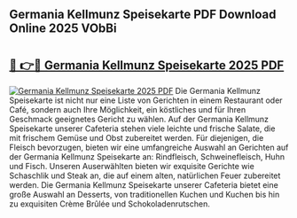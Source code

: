 ## Germania Kellmunz Speisekarte PDF Download Online 2025 VObBi

# <h2><a href="http://gccdez.nevu.top/?p=Germania+Kellmunz+Speisekarte">🔗 👉🔴 Germania Kellmunz Speisekarte 2025 PDF</a></h2>

[![Germania Kellmunz Speisekarte 2025 PDF](https://i.imgur.com/dBaPXMq.png)](http://gccdez.nevu.top/?p=Germania+Kellmunz+Speisekarte)
Die Germania Kellmunz Speisekarte ist nicht nur eine Liste von Gerichten in einem Restaurant oder Café, sondern auch Ihre Möglichkeit, ein köstliches und für Ihren Geschmack geeignetes Gericht zu wählen. Auf der Germania Kellmunz Speisekarte unserer Cafeteria stehen viele leichte und frische Salate, die mit frischem Gemüse und Obst zubereitet werden. Für diejenigen, die Fleisch bevorzugen, bieten wir eine umfangreiche Auswahl an Gerichten auf der Germania Kellmunz Speisekarte an: Rindfleisch, Schweinefleisch, Huhn und Fisch. Unseren Auserwählten bieten wir exquisite Gerichte wie Schaschlik und Steak an, die auf einem alten, natürlichen Feuer zubereitet werden. Die Germania Kellmunz Speisekarte unserer Cafeteria bietet eine große Auswahl an Desserts, von traditionellen Kuchen und Kuchen bis hin zu exquisiten Crème Brûlée und Schokoladenrutschen.
